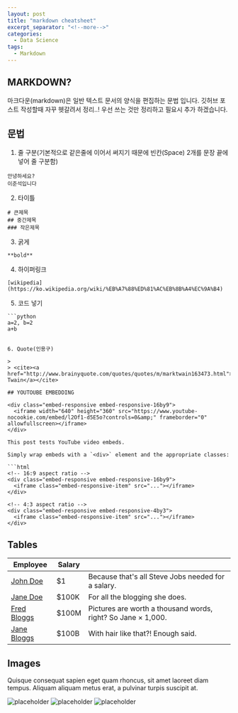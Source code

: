 ```yaml
---
layout: post
title: "markdown cheatsheet"
excerpt_separator: "<!--more-->"
categories:
  - Data Science
tags:
  - Markdown
---
```


## MARKDOWN?
마크다운(markdown)은 일반 텍스트 문서의 양식을 편집하는 문법 입니다. 깃허브 포스트 작성할때 자꾸 헷갈려서 정리..! 우선 쓰는 것만 정리하고 필요시 추가 하겠습니다.

## 문법

1. 줄 구분(기본적으로 같은줄에 이어서 써지기 때문에 빈칸(Space) 2개를 문장 끝에 넣어 줄 구분함)
```
안녕하세요?  
이준석입니다
```

2. 타이틀
```
# 큰제목
## 중간제목
### 작은제목
```

3. 굵게
```
**bold**
```

4. 하이퍼링크
```
[wikipedia](https://ko.wikipedia.org/wiki/%EB%A7%88%ED%81%AC%EB%8B%A4%EC%9A%B4)
```

5. 코드 넣기
```
```python
a=2, b=2
a+b
```
```

6. Quote(인용구)

> 
> <cite><a href="http://www.brainyquote.com/quotes/quotes/m/marktwain163473.html">Mark Twain</a></cite>

## YOUTOUBE EMBEDDING

<div class="embed-responsive embed-responsive-16by9">
  <iframe width="640" height="360" src="https://www.youtube-nocookie.com/embed/l2Of1-d5E5o?controls=0&amp;" frameborder="0" allowfullscreen></iframe>
</div>

This post tests YouTube video embeds.

Simply wrap embeds with a `<div>` element and the appropriate classes:

```html
<!-- 16:9 aspect ratio -->
<div class="embed-responsive embed-responsive-16by9">
  <iframe class="embed-responsive-item" src="..."></iframe>
</div>

<!-- 4:3 aspect ratio -->
<div class="embed-responsive embed-responsive-4by3">
  <iframe class="embed-responsive-item" src="..."></iframe>
</div>
```

## Tables

| Employee         | Salary |                                                              |
| --------         | ------ | ------------------------------------------------------------ |
| [John Doe](#)    | $1     | Because that's all Steve Jobs needed for a salary.           |
| [Jane Doe](#)    | $100K  | For all the blogging she does.                               |
| [Fred Bloggs](#) | $100M  | Pictures are worth a thousand words, right? So Jane × 1,000. |
| [Jane Bloggs](#) | $100B  | With hair like that?! Enough said.                           |


## Images

Quisque consequat sapien eget quam rhoncus, sit amet laoreet diam tempus. Aliquam aliquam metus erat, a pulvinar turpis suscipit at.

![placeholder](https://placehold.it/800x400 "Large example image")
![placeholder](https://placehold.it/400x200 "Medium example image")
![placeholder](https://placehold.it/200x200 "Small example image")
